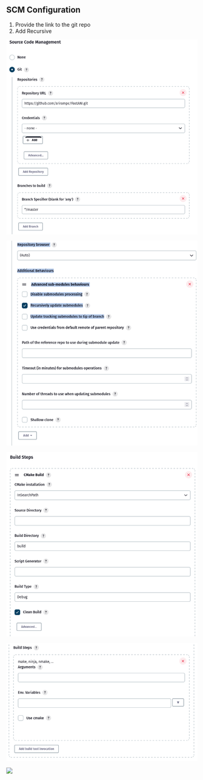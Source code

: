 

##  SCM Configuration

1. Provide the link to the git repo
2. Add Recursive 

![Link to Repository](/images/scm_link.png)

![Additional Repo Details](/images/scm_recur.png)


![](/images/build_cmake.png)

![](/images/build_make.png)

![](/images/build_coverage.png)
